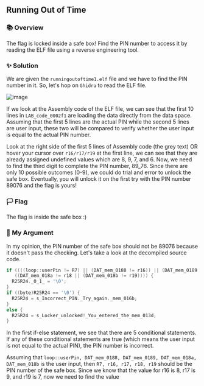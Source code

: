 ## Running Out of Time

### 📚 Overview

The flag is locked inside a safe box! Find the PIN number to access it by reading the ELF file using a reverse engineering tool. 

### ✨ Solution

We are given the `runningoutoftime1.elf` file and we have to find the PIN number in it. So, let's hop on `Ghidra` to read the ELF file.

![image](https://github.com/rydzze/CTF_Write-up/assets/86187059/1b7f2e0f-33fe-4cc6-a5a5-d222a59baf64)

If we look at the Assembly code of the ELF file, we can see that the first 10 lines in `LAB_code_0002f1` are loading the data directly from the data space. Assuming that the first 5 lines are the actual PIN while the second 5 lines are user input, these two will be compared to verify whether the user input is equal to the actual PIN number.

Look at the right side of the first 5 lines of Assembly code (the grey text) OR hover your cursor over `r16/r17/r19` at the first line, we can see that they are already assigned undefined values which are 8, 9, 7, and 6. Now, we need to find the third digit to complete the PIN number, 89_76. Since there are only 10 possible outcomes (0-9), we could do trial and error to unlock the safe box. Eventually, you will unlock it on the first try with the PIN number 89076 and the flag is yours!

### 🏳️ Flag

The flag is inside the safe box :)

### 🤬 My Argument

In my opinion, the PIN number of the safe box should not be 89076 because it doesn't pass the checking. Let's take a look at the decompiled source code. 

```C
if ((((loop::userPin != R7) || (DAT_mem_0188 != r16)) || (DAT_mem_0189 != r17)) ||
   ((DAT_mem_018a != r18 || (DAT_mem_018b != r19)))) {
  R25R24._0_1_ = '\0';
}
if ((byte)R25R24 == '\0') {
  R25R24 = s_Incorrect_PIN._Try_again._mem_016b;
}
else {
  R25R24 = s_Locker_unlocked!_You_entered_the_mem_013d;
}
```

In the first if-else statement, we see that there are 5 conditional statements. If any of these conditional statements are true (which means the user input is not equal to the actual PIN), the PIN number is incorrect.

Assuming that `loop::userPin, DAT_mem_0188, DAT_mem_0189, DAT_mem_018a, DAT_mem_018b` is the user input, then `R7, r16, r17, r18, r19` should be the PIN number of the safe box. Since we know that the value for r16 is 8, r17 is 9, and r19 is 7, now we need to find the value 
